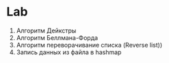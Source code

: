 # Lab
1) Алгоритм Дейкстры
2) Алгоритм Беллмана-Форда
3) Алгоритм переворачивание списка (Reverse list))
4) Запись данных из файла в hashmap
